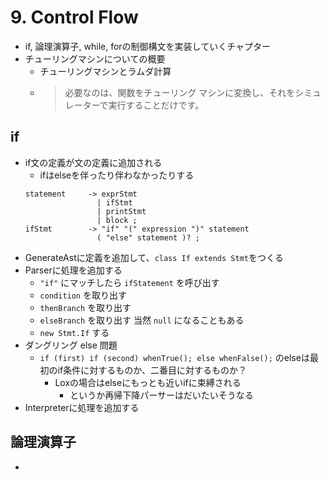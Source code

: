 # 9. Control Flow

- if, 論理演算子, while, forの制御構文を実装していくチャプター
- チューリングマシンについての概要
  - チューリングマシンとラムダ計算
  - > 必要なのは、関数をチューリング マシンに変換し、それをシミュレーターで実行することだけです。

## if

- if文の定義が文の定義に追加される
  - ifはelseを伴ったり伴わなかったりする
  ```
  statement     -> exprStmt
                  | ifStmt
                  | printStmt
                  | block ;
  ifStmt        -> "if" "(" expression ")" statement
                  ( "else" statement )? ;
  ```
- GenerateAstに定義を追加して、`class If extends Stmt`をつくる
- Parserに処理を追加する
  - `"if"` にマッチしたら `ifStatement` を呼び出す
  - `condition` を取り出す
  - `thenBranch` を取り出す
  - `elseBranch` を取り出す 当然 `null` になることもある
  - `new Stmt.If` する
- ダングリング else 問題
  - `if (first) if (second) whenTrue(); else whenFalse();` のelseは最初のif条件に対するものか、二番目に対するものか？
    - Loxの場合はelseにもっとも近いifに束縛される
      - というか再帰下降パーサーはだいたいそうなる
- Interpreterに処理を追加する

## 論理演算子
- 